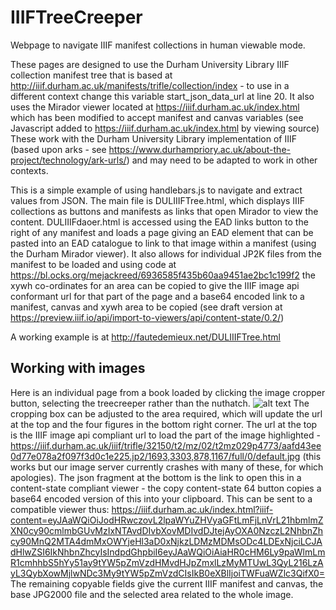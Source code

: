 # IIIFTreeCreeper
Webpage to navigate IIIF manifest collections in human viewable mode. 

These pages are designed to use the Durham University Library IIIF collection manifest tree that is based at http://iiif.durham.ac.uk/manifests/trifle/collection/index - to use in a different context change this variable start_json_data_url at line 20. It also uses the Mirador viewer located at https://iiif.durham.ac.uk/index.html which has been modified to accept manifest and canvas variables (see Javascript added to https://iiif.durham.ac.uk/index.html by viewing source) These work with the Durham University Library implementation of IIIF (based upon arks - see https://www.durhampriory.ac.uk/about-the-project/technology/ark-urls/) and may need to be adapted to work in other contexts.

This is a simple example of using handlebars.js to navigate and extract values from JSON. The main file is DULIIIFTree.html, which displays IIIF collections as buttons and manifests as links that open Mirador to view the content. DULIIIFdaoer.html is accessed using the EAD links button to the right of any manifest and loads a page giving an EAD <dao> element that can be pasted into an EAD catalogue to link to that image within a manifest (using the Durham Mirador viewer). It also allows for individual JP2K files from the manifest to be loaded and using code at https://bl.ocks.org/mejackreed/6936585f435b60aa9451ae2bc1c199f2 the xywh co-ordinates for an area can be copied to give the IIIF image api conformant url for that part of the page and a base64 encoded link to a manifest, canvas and xywh area to be copied (see draft version at https://preview.iiif.io/api/import-to-viewers/api/content-state/0.2/)

A working example is at http://fautedemieux.net/DULIIIFTree.html

## Working with images

Here is an individual page from a book loaded by clicking the image cropper button, selecting the treecreeper rather than the nuthatch.
![alt text](https://user-images.githubusercontent.com/10447781/54477425-a4492380-47ff-11e9-8e1d-b662951adbd8.png)
The cropping box can be adjusted to the area required, which will update the url at the top and the four figures in the bottom right corner.
The url at the top is the IIIF image api compliant url to load the part of the image highlighted - https://iiif.durham.ac.uk/iiif/trifle/32150/t2/mz/02/t2mz029p4773/aafd43ee0d77e078a2f097f3d0c1e225.jp2/1693,3303,878,1167/full/0/default.jpg (this works but our image server currently crashes with many of these, for which apologies).
The json fragment at the bottom is the link to open this in a content-state compliant viewer - the copy content-state 64 button copies a base64 encoded version of this into your clipboard. This can be sent to a compatible viewer thus: https://iiif.durham.ac.uk/index.html?iiif-content=eyJAaWQiOiJodHRwczovL2lpaWYuZHVyaGFtLmFjLnVrL21hbmlmZXN0cy90cmlmbGUvMzIxNTAvdDIvbXovMDIvdDJtejAyOXA0NzczL2NhbnZhcy90MnQ2MTA4dmMxOWYjeHl3aD0xNjkzLDMzMDMsODc4LDExNjciLCJAdHlwZSI6IkNhbnZhcyIsIndpdGhpbiI6eyJAaWQiOiAiaHR0cHM6Ly9paWlmLmR1cmhhbS5hYy51ay9tYW5pZmVzdHMvdHJpZmxlLzMyMTUwL3QyL216LzAyL3QybXowMjlwNDc3My9tYW5pZmVzdCIsIkB0eXBlIjoiTWFuaWZlc3QifX0=
The remaining copyable fields give the current IIIF manifest and canvas, the base JPG2000 file and the selected area related to the whole image.

